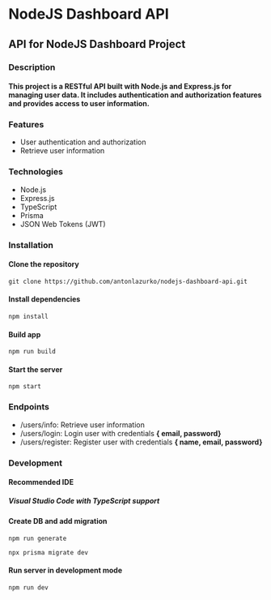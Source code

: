 # NodeJS Dashboard API

## API for NodeJS Dashboard Project

### Description

#### This project is a RESTful API built with Node.js and Express.js for managing user data. It includes authentication and authorization features and provides access to user information.

### Features
* User authentication and authorization
* Retrieve user information

### Technologies
* Node.js
* Express.js
* TypeScript
* Prisma
* JSON Web Tokens (JWT)

### Installation

#### Clone the repository
`git clone https://github.com/antonlazurko/nodejs-dashboard-api.git`


#### Install dependencies
`npm install`


#### Build app
`npm run build`


#### Start the server
`npm start`

### Endpoints
* /users/info: Retrieve user information
* /users/login: Login user with credentials **{ email, password}**
* /users/register: Register user with credentials **{ name, email, password}**


### Development
#### Recommended IDE
##### Visual Studio Code with TypeScript support

#### Create DB and add migration
`npm run generate`

`npx prisma migrate dev`

#### Run server in development mode
`npm run dev`
